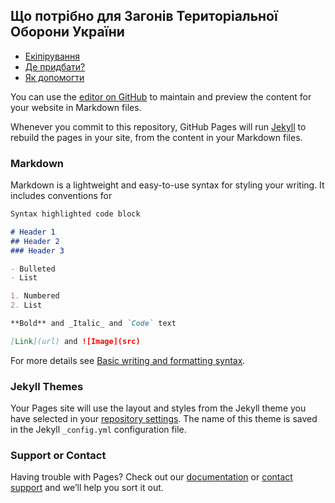 ## Що потрібно для Загонів Територіальної Оборони України

- [Екіпірування](https://github.com/freeukr/tedefo/edit/main/docs/equipment.md)
- [Де придбати?](https://github.com/freeukr/tedefo/edit/main/docs/where_to_buy.md)
- [Як допомогти](https://github.com/freeukr/tedefo/edit/main/docs/how_to_help.md)


You can use the [editor on GitHub](https://github.com/freeukr/tedefo/edit/main/README.md) to maintain and preview the content for your website in Markdown files.

Whenever you commit to this repository, GitHub Pages will run [Jekyll](https://jekyllrb.com/) to rebuild the pages in your site, from the content in your Markdown files.

### Markdown

Markdown is a lightweight and easy-to-use syntax for styling your writing. It includes conventions for

```markdown
Syntax highlighted code block

# Header 1
## Header 2
### Header 3

- Bulleted
- List

1. Numbered
2. List

**Bold** and _Italic_ and `Code` text

[Link](url) and ![Image](src)
```

For more details see [Basic writing and formatting syntax](https://docs.github.com/en/github/writing-on-github/getting-started-with-writing-and-formatting-on-github/basic-writing-and-formatting-syntax).

### Jekyll Themes

Your Pages site will use the layout and styles from the Jekyll theme you have selected in your [repository settings](https://github.com/freeukr/tedefo/settings/pages). The name of this theme is saved in the Jekyll `_config.yml` configuration file.

### Support or Contact

Having trouble with Pages? Check out our [documentation](https://docs.github.com/categories/github-pages-basics/) or [contact support](https://support.github.com/contact) and we’ll help you sort it out.
